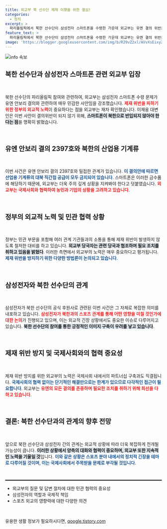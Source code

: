 ```yaml
---
title: 외교부 북 선수단 제재 이행을 위한 결심!
categories:
  - 정치
excerpt: >
  파리올림픽에서 북한 선수단이 삼성전자 스마트폰을 수령한 가운데 외교부는 유엔 결의 위반을 막기 위한 국제사회의 협력 필요성을 강조했습니다. 과연, 이번 사안이 어떻게 진화될까요? 클릭해보세요!
feature_text: >
  파리올림픽에서 북한 선수단이 삼성전자 스마트폰을 수령한 가운데 외교부는 유엔 결의 위반을 막기 위한 국제사회의 협력 필요성을 강조했습니다. 과연, 이번 사안이 어떻게 진화될까요? 클릭해보세요!
image: 'https://blogger.googleusercontent.com/img/b/R29vZ2xl/AVvXsEixyZcFfHzMRdzZMjFBmAUKJYCLCGyLL1o632UiGVXcaFdKo_bkvkuCioo0uUKlGfBVcT3P84aROyZIXSBEx3Aw5nCQ3pTgDom1WDC4m8eifvWiAmWEEVb4x6G_l8C0QH225ldMjyaFvpxGEBGNO37VmDTDMHGhJPq73UglMfDca1-0aw/s1600/blogspot.png'
---
```


<p><img src="https://blogger.googleusercontent.com/img/b/R29vZ2xl/AVvXsEixyZcFfHzMRdzZMjFBmAUKJYCLCGyLL1o632UiGVXcaFdKo_bkvkuCioo0uUKlGfBVcT3P84aROyZIXSBEx3Aw5nCQ3pTgDom1WDC4m8eifvWiAmWEEVb4x6G_l8C0QH225ldMjyaFvpxGEBGNO37VmDTDMHGhJPq73UglMfDca1-0aw/s1600/blogspot.png" alt="info 속보" /></p>

<h2 data-ke-size="size26">북한 선수단과 삼성전자 스마트폰 관련 외교부 입장</h2>

<p data-ke-size="size16">&nbsp;</p>

<p data-ke-size="size16">북한 선수단의 파리올림픽 참여와 관련하여, 외교부는 삼성전자 스마트폰 수령 문제가 유엔 안보리 결의와 관련하여 매우 민감한 사안임을 강조했습니다. <b><span style="color: #ee2323;">제재 위반을 피하기 위한 정부의 외교적 노력</span></b>이 중요하다는 점을 외교부는 재차 확인했습니다. 이재웅 대변인은 이번 사안이 결의위반이 되지 않기 위해, <b><span style="background-color: #21538527;">스마트폰이 북한으로 반입되지 않아야 한다는 점</span></b>을 명확히 밝혔습니다.</p>

<p data-ke-size="size16">&nbsp;</p>

<h2 data-ke-size="size26">유엔 안보리 결의 2397호와 북한의 산업용 기계류</h2>

<p data-ke-size="size16">&nbsp;</p>

<p data-ke-size="size16">이번 사건은 유엔 안보리 결의 2397호와 밀접한 관계가 있습니다. <b><span style="color: #1a5490;">이 결의안에 따르면 산업용 기계류의 대북 직간접 공급이 모두 금지되어 있습니다</span></b>. 스마트폰은 이러한 금수품에 해당하기 때문에, 외교부는 더욱 주의 깊게 상황을 지켜봐야 한다고 덧붙였습니다. <b><span style="color: #ee2323;">외교부는 국제사회와 협력하여 농민과 기업의 상황을 고려하고 있습니다</span></b>.</p>

<p data-ke-size="size16">&nbsp;</p>

<h2 data-ke-size="size26">정부의 외교적 노력 및 민관 협력 상황</h2>

<p data-ke-size="size16">&nbsp;</p>

<p data-ke-size="size16">정부는 민관 부문을 포함해 여러 관계 기관들과의 소통을 통해 제재 위반이 발생하지 않도록 철저한 대비를 하고 있습니다. <b><span style="background-color: #21538527;">외교부 당국자는 관련 당국과 협조하며 필요 조치를 취하고 있음을 밝혔다</span></b>. 이러한 측면에서 외교부의 노력은 매우 중요하다고 평가됩니다. <b><span style="color: #1a5490;">제재 위반을 방지하기 위한 다양한 방법론이 논의되고 있습니다</span></b>.</p>

<p data-ke-size="size16">&nbsp;</p>

<h2 data-ke-size="size26">삼성전자와 북한 선수단의 관계</h2>

<p data-ke-size="size16">&nbsp;</p>

<p data-ke-size="size16">삼성전자가 북한 선수단의 공식 후원사로 관련된 이번 사건은 그 자체로 복잡한 의미를 내포하고 있습니다. <b><span style="color: #ee2323;">삼성전자가 북한과의 스포츠 관계를 통해 어떤 영향을 미칠 것인가에 대한 논의</span></b>가 진행되고 있으며, 이는 외교적 긴장 상황에서도 중요한 이슈로 다루어지고 있습니다. <b><span style="background-color: #21538527;">북한 선수단의 참여를 통한 긍정적인 이미지 구축이 우려를 낳고 있습니다</span></b>.</p>

<p data-ke-size="size16">&nbsp;</p>

<h2 data-ke-size="size26">제재 위반 방지 및 국제사회와의 협력 중요성</h2>

<p data-ke-size="size16">&nbsp;</p>

<p data-ke-size="size16">제재 위반 방지를 위한 외교부의 노력은 국제사회 내에서의 파트너십 구축과도 직결됩니다. <b><span style="color: #1a5490;">국제사회의 협력 없이는 단기적인 해결만으로는 한계가 있으므로 다각적인 접근이 필요합니다</span></b>. 외교부는 <b><span style="color: #ee2323;">유엔의 모든 결의를 존중하며 필요한 조치를 취하기 위해 최선을 다하고 있습니다</span></b>.</p>

<p data-ke-size="size16">&nbsp;</p>

<h2 data-ke-size="size26">결론: 북한 선수단과의 관계의 향후 전망</h2>

<p data-ke-size="size16">&nbsp;</p>

<p data-ke-size="size16">앞으로 북한 선수단과 삼성전자 간의 관계는 외교적 상황에 따라 더욱 복잡하게 전개될 가능성이 큽니다. <b><span style="background-color: #21538527;">이러한 상황에서 양측의 대화와 협력이 중요하며, 외교부 또한 지속적인 노력을 기울일 것</span></b>입니다. <b><span style="color: #1a5490;">이와 같은 상황은 스포츠 분야 내에서의 정치적 긴장을 테마로 다루어질 것이며, 이는 국제사회에서 주목받을 문제로 부각될 것입니다</span></b>.</p>

<p data-ke-size="size16">&nbsp;</p>

<hr style="height:3px; border:none; color:#333; background-color:#333;" />

<ul>
  <li>외교부의 질문 및 답변 절차에 대한 민관 협력의 중요성</li>
  <li>삼성전자의 역할과 국제적 책임</li>
  <li>스포츠 외교의 영향력에 대한 다양한 의견</li>
</ul>

<p data-ke-size="size16">&nbsp;</p>
유용한 생활 정보가 필요하시다면, <a href="https://qoogle.tistory.com" rel="dofollow">qoogle.tistory.com</a>


